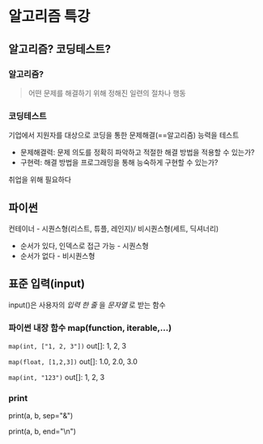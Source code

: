 # 알고리즘 특강

## 알고리즘? 코딩테스트?

### 알고리즘?

> 어떤 문제를 해결하기 위해 정해진 일련의 절차나 행동

### 코딩테스트

기업에서 지원자를 대상으로 코딩을 통한 문제해결(==알고리즘) 능력을 테스트

- 문제해결력: 문제 의도를 정확히 파악하고 적절한 해결 방법을 적용할 수 있는가?
- 구현력: 해결 방법을 프로그래밍을 통해 능숙하게 구현할 수 있는가?

취업을 위해 필요하다

## 파이썬 

컨테이너 - 시퀀스형(리스트, 튜플, 레인지)/ 비시퀀스형(세트, 딕셔너리)

- 순서가 있다, 인덱스로 접근 가능 - 시퀀스형
- 순서가 없다 - 비시퀀스형

## 표준 입력(input)

input()은 사용자의 _입력 한 줄_ 을 _문자열_ 로 받는 함수

### 파이썬 내장 함수 map(function, iterable,...)

`map(int, ["1, 2, 3"])` out[]: 1, 2, 3

`map(float, [1,2,3])` out[]: 1.0, 2.0, 3.0

`map(int, "123")` out[]: 1, 2, 3

### print

print(a, b, sep="&")

print(a, b, end="\n")
